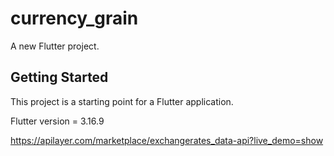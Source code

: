 # currency_grain

A new Flutter project.

## Getting Started

This project is a starting point for a Flutter application.

Flutter version = 3.16.9

https://apilayer.com/marketplace/exchangerates_data-api?live_demo=show



